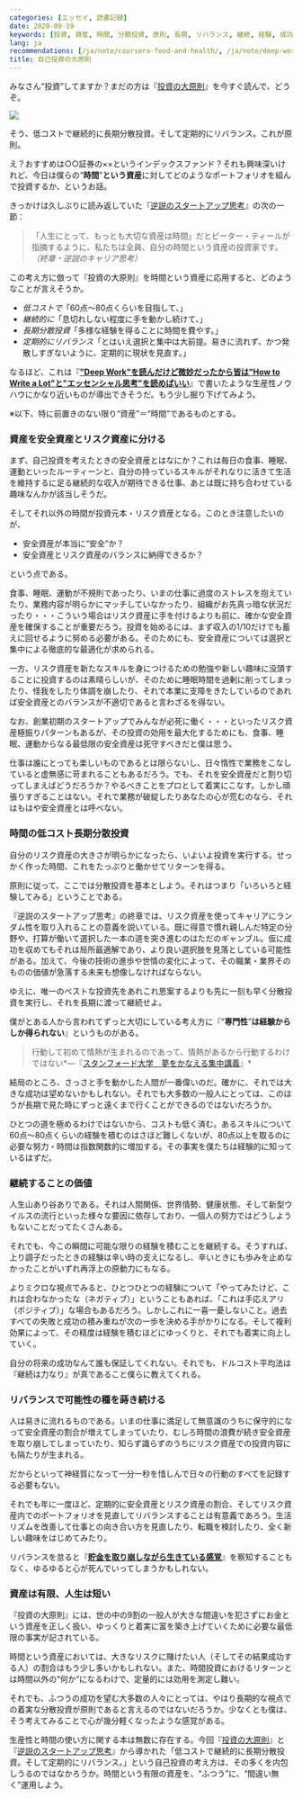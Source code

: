 ```yaml
---
categories: [エッセイ, 読書記録]
date: 2020-09-19
keywords: [投資, 資産, 時間, 分散投資, 原則, 長期, リバランス, 継続, 経験, 成功]
lang: ja
recommendations: [/ja/note/coursera-food-and-health/, /ja/note/deep-work/, /ja/note/life-with-covid-19/]
title: 自己投資の大原則
---
```


みなさん“投資”してますか？まだの方は『[投資の大原則](https://amzn.to/2FgSxeR)』を今すぐ読んで、どうぞ。

<a href="https://www.amazon.co.jp/dp/B07FD1SG65/ref=as_li_ss_il?_encoding=UTF8&btkr=1&linkCode=li2&tag=takuti-22&linkId=e65c5ca7ad0f9cc36eeaf6668a2f7233&language=ja_JP" target="_blank"><img border="0" src="//ws-fe.amazon-adsystem.com/widgets/q?_encoding=UTF8&ASIN=B07FD1SG65&Format=_SL160_&ID=AsinImage&MarketPlace=JP&ServiceVersion=20070822&WS=1&tag=takuti-22&language=ja_JP" ></a><img src="https://ir-jp.amazon-adsystem.com/e/ir?t=takuti-22&language=ja_JP&l=li2&o=9&a=B07FD1SG65" width="1" height="1" border="0" alt="" style="border:none !important; margin:0px !important;" />

そう、低コストで継続的に長期分散投資。そして定期的にリバランス。これが原則。

え？おすすめは○○証券の××というインデックスファンド？それも興味深いけれど、今日は僕らの“**時間**”**という資産**に対してどのようなポートフォリオを組んで投資するか、というお話。

きっかけは久しぶりに読み返していた『[逆説のスタートアップ思考](https://amzn.to/3bPRQF4)』の次の一節：

> 「人生にとって、もっとも大切な資産は時間」だとピーター・ティールが指摘するように、私たちは全員、自分の時間という資産の投資家です。*（終章・逆説のキャリア思考）*

この考え方に倣って『投資の大原則』を時間という資産に応用すると、どのようなことが言えそうか。

- *低コストで*「60点〜80点くらいを目指して、」
- *継続的に*「息切れしない程度に手を動かし続けて、」
- *長期分散投資*「多様な経験を得ることに時間を費やす。」
- *定期的にリバランス*「とはいえ選択と集中は大前提。易きに流れず、かつ発散しすぎないように、定期的に現状を見直す。」

なるほど、これは『**["Deep Work"を読んだけど微妙だったから皆は"How to Write a Lot"と"エッセンシャル思考"を読めばいい](/ja/note/deep-work/)**』で書いたような生産性ノウハウにかなり近いものが導出できそうだ。もう少し掘り下げてみよう。

※以下、特に前置きのない限り“資産”＝“時間”であるものとする。

### 資産を安全資産とリスク資産に分ける

まず、自己投資を考えたときの安全資産とはなにか？これは毎日の食事、睡眠、運動といったルーティーンと、自分の持っているスキルがそれなりに活きて生活を維持するに足る継続的な収入が期待できる仕事、あとは既に持ち合わせている趣味なんかが該当しそうだ。

そしてそれ以外の時間が投資元本・リスク資産となる。このとき注意したいのが、

- 安全資産が本当に“安全”か？
- 安全資産とリスク資産のバランスに納得できるか？

という点である。

食事、睡眠、運動が不規則であったり、いまの仕事に過度のストレスを抱えていたり、業務内容が明らかにマッチしていなかったり、組織がお先真っ暗な状況だったり・・・こういう場合はリスク資産に手を付けるよりも前に、確かな安全資産を確保することが重要だろう。投資を始めるには、まず収入の1/10だけでも蓄えに回せるように努める必要がある。そのためにも、安全資産については選択と集中による徹底的な最適化が求められる。

一方、リスク資産を新たなスキルを身につけるための勉強や新しい趣味に没頭することに投資するのは素晴らしいが、そのために睡眠時間を過剰に削ってしまったり、怪我をしたり体調を崩したり、それで本業に支障をきたしているのであれば安全資産とのバランスが不適切であると言わざるを得ない。

なお、創業初期のスタートアップでみんなが必死に働く・・・といったリスク資産極振りパターンもあるが、その投資の効用を最大化するためにも、食事、睡眠、運動からなる最低限の安全資産は死守すべきだと僕は思う。

仕事は誰にとっても楽しいものであるとは限らないし、日々惰性で業務をこなしていると虚無感に苛まれることもあるだろう。でも、それを安全資産だと割り切ってしまえばどうだろうか？やるべきことをプロとして着実にこなす。しかし頑張りすぎることはない。それで業務が破綻したりあなたの心が荒むのなら、それはもはや安全資産とは呼べない。

### 時間の低コスト長期分散投資

自分のリスク資産の大きさが明らかになったら、いよいよ投資を実行する。せっかく作った時間、これをたっぷりと働かせてリターンを得る。

原則に従って、ここでは分散投資を基本としよう。それはつまり「いろいろと経験してみる」ということである。

『逆説のスタートアップ思考』の終章では、リスク資産を使ってキャリアにランダム性を取り入れることの意義を説いている。既に得意で慣れ親しんだ特定の分野や、打算が働いて選択した一本の道を突き進むのはただのギャンブル。仮に成功を収めてもそれは局所最適解であり、より良い選択肢を見落としている可能性がある。加えて、今後の技術の進歩や世情の変化によって、その職業・業界そのものの価値が急落する未来も想像しなければならない。

ゆえに、唯一のベストな投資先をあれこれ思案するよりも先に一刻も早く分散投資を実行し、それを長期に渡って継続せよ。

僕がとある人から言われてずっと大切にしている考え方に『“**専門性**”**は経験からしか得られない**』というものがある。

> 行動して初めて情熱が生まれるのであって、情熱があるから行動するわけではない*&mdash;『[スタンフォード大学　夢をかなえる集中講義](https://amzn.to/2GOS7wo)』*

結局のところ、さっさと手を動かした人間が一番偉いのだ。確かに、それでは大きな成功は望めないかもしれない。それでも大多数の一般人にとっては、このほうが長期で見た時にずっと遠くまで行くことができるのではないだろうか。

ひとつの道を極めるわけではないから、コストも低く済む。あるスキルについて60点〜80点くらいの経験を積むのはさほど難しくないが、80点以上を取るのに必要な努力・時間は指数関数的に増加する。その事実を僕たちは経験的に知っているはずだ。

### 継続することの価値

人生山あり谷ありである。それは人間関係、世界情勢、健康状態、そして新型ウイルスの流行といった様々な要因に依存しており、一個人の努力ではどうしようもないことだってたくさんある。

それでも、今この瞬間に可能な限りの経験を積むことを継続する。そうすれば、上り調子だったときの経験は辛い時の支えになるし、辛いときにも歩みを止めなかったことがいずれ再浮上の原動力にもなる。

よりミクロな視点でみると、ひとつひとつの経験について「やってみたけど、これは合わなかったな（ネガティブ）」ということもあれば、「これは手応えアリ（ポジティブ）」な場合もあるだろう。しかしこれに一喜一憂しないこと。過去すべての失敗と成功の積み重ねが次の一歩を決める手がかりになる。そして複利効果によって、その精度は経験を積むほどにゆっくりと、それでも着実に向上していく。

自分の将来の成功なんて誰も保証してくれない。それでも、ドルコスト平均法は『継続は力なり』が真であること僕らに教えてくれる。

### リバランスで可能性の種を蒔き続ける

人は易きに流れるものである。いまの仕事に満足して無意識のうちに保守的になって安全資産の割合が増えてしまっていたり、むしろ時間の浪費が続き安全資産を取り崩してしまっていたり、知らず識らずのうちにリスク資産での投資内容にも隔たりが生まれる。

だからといって神経質になって一分一秒を惜しんで日々の行動のすべてを記録する必要もない。

それでも年に一度ほど、定期的に安全資産とリスク資産の割合、そしてリスク資産内でのポートフォリオを見直してリバランスすることは有意義であろう。生活リズムを改善して仕事との向き合い方を見直したり、転職を検討したり、全く新しい趣味をはじめてみたり。

リバランスを怠ると『**[貯金を取り崩しながら生きている感覚](/ja/note/life-with-covid-19/)**』を察知することもなく、ゆるゆると心が死んでいってしまうかもしれない。

### 資産は有限、人生は短い

『投資の大原則』には、世の中の9割の一般人が大きな間違いを犯さずにお金という資産を正しく扱い、ゆっくりと着実に富を築き上げていくために必要な最低限の事実が記されている。

時間という資産においては、大きなリスクに賭けたい人（そしてその結果成功する人）の割合はもう少し多いかもしれない。また、時間投資におけるリターンとは時間以外の“何か”になるわけで、定量的には効用を測定し難い。

それでも、ふつうの成功を望む大多数の人々にとっては、やはり長期的な視点での着実な分散投資が原則であると言えるのではないだろうか。少なくとも僕は、そう考えてみることで心が幾分軽くなったような感覚がある。

生産性と時間の使い方に関する本は無数に存在する。今回『[投資の大原則](https://amzn.to/2FgSxeR)』と『[逆説のスタートアップ思考](https://amzn.to/3bPRQF4)』から導かれた「低コストで継続的に長期分散投資。そして定期的にリバランス。」という自己投資の考え方は、その多くを内包しうるのではなかろうか。時間という有限の資産を、“ふつう”に、“間違い無く”運用しよう。